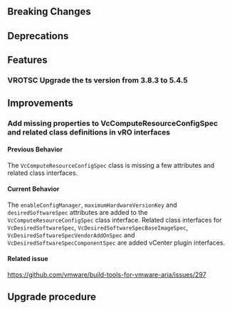[//]: # (VERSION_PLACEHOLDER DO NOT DELETE)
[//]: # (Used when working on a new release. Placed together with the Version.md)
[//]: # (Nothing here is optional. If a step must not be performed, it must be said so)
[//]: # (Do not fill the version, it will be done automatically)
[//]: # (Quick Intro to what is the focus of this release)

## Breaking Changes

[//]: # (### *Breaking Change*)
[//]: # (Describe the breaking change AND explain how to resolve it)
[//]: # (You can utilize internal links /e.g. link to the upgrade procedure, link to the improvement|deprecation that introduced this/)

## Deprecations

[//]: # (### *Deprecation*)
[//]: # (Explain what is deprecated and suggest alternatives)
[//]: # (Features -> New Functionality)

## Features

[//]: # (### *Feature Name*)
[//]: # (Describe the feature)
[//]: # (Optional But higlhy recommended Specify *NONE* if missing)
[//]: # (#### Relevant Documentation:)
[//]: # (Improvements -> Bugfixes/hotfixes or general improvements)

### VROTSC Upgrade the ts version from 3.8.3 to 5.4.5

## Improvements

[//]: # (### *Improvement Name* )
[//]: # (Talk ONLY regarding the improvement)
[//]: # (Optional But higlhy recommended)
[//]: # (#### Previous Behavior)
[//]: # (Explain how it used to behave, regarding to the change)
[//]: # (Optional But higlhy recommended)
[//]: # (#### New Behavior)
[//]: # (Explain how it behaves now, regarding to the change)
[//]: # (Optional But higlhy recommended Specify *NONE* if missing)
[//]: # (#### Relevant Documentation:)

### Add missing properties to VcComputeResourceConfigSpec and related class definitions in vRO interfaces

#### Previous Behavior

The `VcComputeResourceConfigSpec` class is missing a few attributes and related class interfaces.

#### Current Behavior

The `enableConfigManager`, `maximumHardwareVersionKey` and `desiredSoftwareSpec` attributes are added to the `VcComputeResourceConfigSpec` class interface. Related class interfaces for `VcDesiredSoftwareSpec`, `VcDesiredSoftwareSpecBaseImageSpec`, `VcDesiredSoftwareSpecVendorAddOnSpec` and `VcDesiredSoftwareSpecComponentSpec` are added vCenter plugin interfaces.

#### Related issue

<https://github.com/vmware/build-tools-for-vmware-aria/issues/297>


## Upgrade procedure

[//]: # (Explain in details if something needs to be done)
